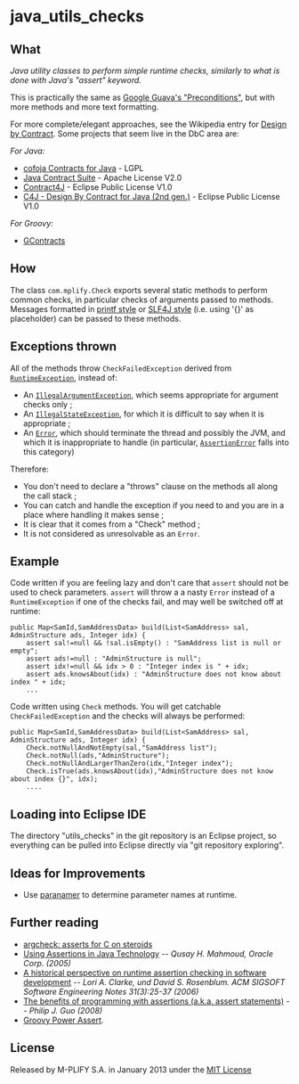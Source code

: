 # java_utils_checks

## What

_Java utility classes to perform simple runtime checks, similarly to what is done with Java's "assert" keyword._

This is practically the same as [Google Guava's "Preconditions"](http://code.google.com/p/guava-libraries/wiki/PreconditionsExplained), but with more methods and more text formatting.

For more complete/elegant approaches, see the Wikipedia entry for [Design by Contract](http://en.wikipedia.org/wiki/Design_by_contract). Some projects that seem live in the DbC area are:

*For Java:*

* [cofoja Contracts for Java](https://code.google.com/p/cofoja/) - LGPL
* [Java Contract Suite](http://sourceforge.net/projects/jcontracts/) - Apache License V2.0
* [Contract4J](http://www.polyglotprogramming.com/contract4j) - Eclipse Public License V1.0
* [C4J - Design By Contract for Java (2nd gen.)](http://c4j-team.github.io/C4J/theory.html) - Eclipse Public License V1.0

*For Groovy:*

* [GContracts](https://github.com/andresteingress/gcontracts/wiki)

## How

The class `com.mplify.Check` exports several static methods to perform common checks, in particular checks
of arguments passed to methods. Messages formatted in 
[printf style](http://docs.oracle.com/javase/7/docs/api/java/util/Formatter.html) or [SLF4J style](http://slf4j.org/faq.html#logging_performance)
(i.e. using '{}' as placeholder) can be passed to these methods.

## Exceptions thrown

All of the methods throw `CheckFailedException` derived from [`RuntimeException`](http://docs.oracle.com/javase/7/docs/api/java/lang/RuntimeException.html), instead of:

* An [`IllegalArgumentException`](http://docs.oracle.com/javase/7/docs/api/java/lang/IllegalArgumentException.html), which seems appropriate for argument checks only ;
* An [`IllegalStateException`](http://docs.oracle.com/javase/7/docs/api/java/lang/IllegalStateException.html), for which it is difficult to say when it is appropriate ; 
* An [`Error`](http://docs.oracle.com/javase/7/docs/api/java/lang/Error.html), which should terminate the thread and possibly the JVM, and which it is inappropriate to handle (in particular, [`AssertionError`](http://docs.oracle.com/javase/7/docs/api/java/lang/AssertionError.html) falls into this category)
 
Therefore:

* You don't need to declare a "throws" clause on the methods all along the call stack ; 
* You can catch and handle the exception if you need to and you are in a place where handling it makes sense ;
* It is clear that it comes from a "Check" method ; 
* It is not considered as unresolvable as an `Error`.

## Example

Code written if you are feeling lazy and don't care that `assert` should not be used to check parameters. `assert` will throw a a nasty `Error` instead of a `RuntimeException` if one of the checks fail, and may well be switched off at runtime:

    public Map<SamId,SamAddressData> build(List<SamAddress> sal, AdminStructure ads, Integer idx) {
        assert sal!=null && !sal.isEmpty() : "SamAddress list is null or empty";
        assert ads!=null : "AdminStructure is null";
        assert idx!=null && idx > 0 : "Integer index is " + idx;
        assert ads.knowsAbout(idx) : "AdminStructure does not know about index " + idx;
        ...
    
Code written using `Check` methods. You will get catchable `CheckFailedException` and the checks will always be performed:

    public Map<SamId,SamAddressData> build(List<SamAddress> sal, AdminStructure ads, Integer idx) {
        Check.notNullAndNotEmpty(sal,"SamAddress list");
        Check.notNull(ads,"AdminStructure");
        Check.notNullAndLargerThanZero(idx,"Integer index");
        Check.isTrue(ads.knowsAbout(idx),"AdminStructure does not know about index {}", idx);
        ....

## Loading into Eclipse IDE

The directory "utils_checks" in the git repository is an Eclipse project, so everything can be pulled into Eclipse 
directly via "git repository exploring".

## Ideas for Improvements

* Use [paranamer](https://github.com/paul-hammant/paranamer) to determine parameter names at runtime.

## Further reading

* [argcheck: asserts for C on steroids](http://who-t.blogspot.com/2013/12/argcheck-assert-on-steroids.html)
* [Using Assertions in Java Technology](http://www.oracle.com/us/technologies/java/assertions-139853.html) -- _Qusay H. Mahmoud, Oracle Corp. (2005)_
* [A historical perspective on runtime assertion checking in software development](http://discovery.ucl.ac.uk/4991/1/4991.pdf) -- _Lori A. Clarke, und David S. Rosenblum. ACM SIGSOFT Software Engineering Notes 31(3):25-37 (2006)_
* [The benefits of programming with assertions (a.k.a. assert statements)](http://www.pgbovine.net/programming-with-asserts.htm) -- _Philip J. Guo (2008)_
* [Groovy Power Assert](http://dontmindthelanguage.wordpress.com/2009/12/11/groovy-1-7-power-assert/).

## License

Released by M-PLIFY S.A. in January 2013 under the [MIT License](http://opensource.org/licenses/MIT) 

